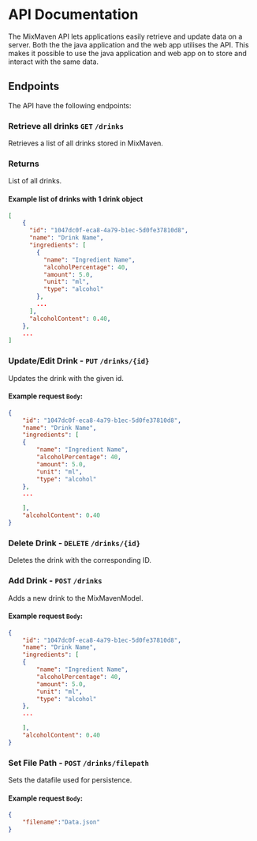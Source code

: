 # API Documentation

The MixMaven API lets applications easily retrieve and update data on a server.
Both the the java application and the web app utilises the API. This makes it possible to use the java application and web app on to store and interact with the same data.

## Endpoints

The API have the following endpoints:

### Retrieve all drinks `GET` `/drinks`

Retrieves a list of all drinks stored in MixMaven.

### Returns

List of all drinks.

#### Example list of drinks with 1 drink object

```json
[
    {
      "id": "1047dc0f-eca8-4a79-b1ec-5d0fe37810d8",
      "name": "Drink Name",
      "ingredients": [
        {
          "name": "Ingredient Name",
          "alcoholPercentage": 40,
          "amount": 5.0,
          "unit": "ml",
          "type": "alcohol"
        },
        ...
      ],
      "alcoholContent": 0.40,
    },
    ...
]
```

### Update/Edit Drink - `PUT` `/drinks/{id}`

Updates the drink with the given id.

#### Example request `Body`:

```json
{
    "id": "1047dc0f-eca8-4a79-b1ec-5d0fe37810d8",
    "name": "Drink Name",
    "ingredients": [
    {
        "name": "Ingredient Name",
        "alcoholPercentage": 40,
        "amount": 5.0,
        "unit": "ml",
        "type": "alcohol"
    },
    ...

    ],
    "alcoholContent": 0.40
}
```

### Delete Drink - `DELETE` `/drinks/{id}`

Deletes the drink with the corresponding ID.

### Add Drink - `POST` `/drinks`

Adds a new drink to the MixMavenModel.

#### Example request `Body`:

```json
{
    "id": "1047dc0f-eca8-4a79-b1ec-5d0fe37810d8",
    "name": "Drink Name",
    "ingredients": [
    {
        "name": "Ingredient Name",
        "alcoholPercentage": 40,
        "amount": 5.0,
        "unit": "ml",
        "type": "alcohol"
    },
    ...

    ],
    "alcoholContent": 0.40
}
```

### Set File Path - `POST` `/drinks/filepath`

Sets the datafile used for persistence.

#### Example request `Body`:

```json
{
    "filename":"Data.json"
}

```

